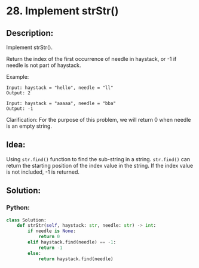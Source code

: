 # 28. Implement strStr()
## Description:
Implement strStr().

Return the index of the first occurrence of needle in haystack, or -1 if needle is not part of haystack.

Example:
```
Input: haystack = "hello", needle = "ll"
Output: 2

Input: haystack = "aaaaa", needle = "bba"
Output: -1
```

Clarification:
For the purpose of this problem, we will return 0 when needle is an empty string.

## Idea:
  Using ```str.find()``` function to find the sub-string in a string.
  ```str.find()``` can return the starting position of the index value in the string. If the index value is not included, -1 is returned.

## Solution:
### Python:
```python
class Solution:
    def strStr(self, haystack: str, needle: str) -> int:
        if needle is None:
            return 0
        elif haystack.find(needle) == -1:
            return -1
        else:
            return haystack.find(needle)
```

